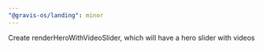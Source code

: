 ```yaml
---
"@gravis-os/landing": minor
---
```


Create renderHeroWithVideoSlider, which will have a hero slider with videos
